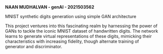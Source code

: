 **NAAN MUDHALVAN - genAI - 2021503562**

MNIST synthetic digits generation using simple GAN architecture

This project ventures into this fascinating realm by harnessing the power of GANs to tackle the iconic MNIST dataset of handwritten digits. The network learns to generate virtual representations of these digits, mimicking their characteristics with increasing fidelity, though alternate training of generator and discriminator.

